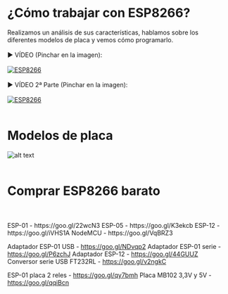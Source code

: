 # ¿Cómo trabajar con ESP8266?
Realizamos un análisis de sus características, hablamos sobre los diferentes modelos de placa y vemos cómo programarlo.
<br>
<br>
▶️ VÍDEO (Pinchar en la imagen):
<br>
<br>
[![ESP8266](https://i.imgur.com/yHCHDMr.png)](https://www.youtube.com/watch?v=gAe-Kjg_ggc&t "Ver vídeo sobre ESP8266")
<br>
<br>
▶️ VÍDEO 2ª Parte (Pinchar en la imagen):
<br>
<br>
[![ESP8266](https://i.imgur.com/r5GpSca.png)](https://www.youtube.com/watch?v=9IwJIkTxgME&t "Ver vídeo sobre ESP8266")
<br>
<br>
# Modelos de placa
![alt text](https://i.imgur.com/CCxHUey.png)
<br>
<br>
# Comprar ESP8266 barato
<br>
<br>
ESP-01 - https://goo.gl/22wcN3
ESP-05 - https://goo.gl/K3ekcb
ESP-12 - https://goo.gl/iVHS1A
NodeMCU - https://goo.gl/VqBRZ3

Adaptador ESP-01 USB - https://goo.gl/NDvqp2
Adaptador ESP-01 serie - https://goo.gl/P6zchJ
Adaptador ESP-12 - https://goo.gl/44GUUZ
Conversor serie USB FT232RL - https://goo.gl/v2ngkC

ESP-01 placa 2 reles - https://goo.gl/qy7bmh
Placa MB102 3,3V y 5V - https://goo.gl/qqiBcn


